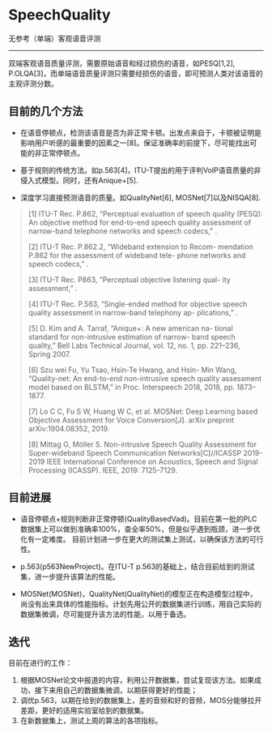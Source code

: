 # SpeechQuality
无参考（单端）客观语音评测
****

双端客观语音质量评测，需要原始语音和经过损伤的语音，如PESQ[1,2], P.OLQA[3]，而单端语音质量评测只需要经损伤的语音，即可预测人类对该语音的主观评测分数。

## 目前的几个方法

- 在语音停顿点，检测该语音是否为非正常卡顿。出发点来自于，卡顿被证明是影响用户听感的最重要的因素之一[8]。保证准确率的前提下，尽可能找出可能的非正常停顿点。

- 基于规则的传统方法。如p.563[4]，ITU-T提出的用于评判VoIP语音质量的非侵入式模型。同时，还有Anique+[5].
  
- 深度学习直接预测语音的质量。如QualityNet[6], MOSNet[7]以及NISQA[8].

> [1] ITU-T Rec. P.862, “Perceptual evaluation of speech quality (PESQ): An objective method for end-to-end speech quality assessment of narrow-band telephone networks and speech codecs,” .
> 
> [2] ITU-T Rec. P.862.2, “Wideband extension to Recom- mendation P.862 for the assessment of wideband tele- phone networks and speech codecs,” .
> 
> [3] ITU-T Rec. P863, “Perceptual objective listening qual- ity assessment,” .
>
> [4] ITU-T Rec. P.563, “Single-ended method for objective speech quality assessment in narrow-band telephony ap- plications,” .
>
> [5] D. Kim and A. Tarraf, “Anique+: A new american na- tional standard for non-intrusive estimation of narrow- band speech quality,” Bell Labs Technical Journal, vol. 12, no. 1, pp. 221–236, Spring 2007.
>
> [6] Szu wei Fu, Yu Tsao, Hsin-Te Hwang, and Hsin- Min Wang, “Quality-net: An end-to-end non-intrusive speech quality assessment model based on BLSTM,” in Proc. Interspeech 2018, 2018, pp. 1873–1877.
>
> [7] Lo C C, Fu S W, Huang W C, et al. MOSNet: Deep Learning based Objective Assessment for Voice Conversion[J]. arXiv preprint arXiv:1904.08352, 2019.
>
> [8] Mittag G, Möller S. Non-intrusive Speech Quality Assessment for Super-wideband Speech Communication Networks[C]//ICASSP 2019-2019 IEEE International Conference on Acoustics, Speech and Signal Processing (ICASSP). IEEE, 2019: 7125-7129.

## 目前进展

- 语音停顿点+规则判断非正常停顿(QualityBasedVad)。目前在第一批的PLC数据集上可以做到准确率100%，查全率50%，但是似乎遇到瓶颈，进一步优化有一定难度。
  目前计划进一步在更大的测试集上测试，以确保该方法的可行性。

- p.563(p563NewProject)。在ITU-T p.563的基础上，结合目前给到的测试集，进一步提升该算法的性能。

- MOSNet(MOSNet)，QualityNet(QualityNet)的模型正在构造模型过程中，尚没有出来具体的性能指标。计划先用公开的数据集进行训练，用自己实际的数据集微调，尽可能提升该方法的性能，以用于备选。

## 迭代

目前在进行的工作：  

1. 根据MOSNet论文中报道的内容，利用公开数据集，尝试复现该方法。如果成功，接下来用自己的数据集微调，以期获得更好的性能；
2. 调优p.563，以期在给到的数据集上，差的音频和好的音频，MOS分能够拉开差距，更好的适用实验室给到的数据集。
3. 在新数据集上，测试上周的算法的各项指标。